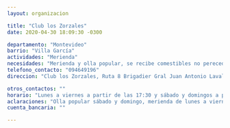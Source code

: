 ```yaml
---
layout: organizacion

title: "Club los Zorzales"
date: 2020-04-30 18:09:30 -0300

departamento: "Montevideo"
barrio: "Villa García"
actividades: "Merienda"
necesidades: "Merienda y olla popular, se recibe comestibles no perecederos para brindar merienda."
telefono_contacto: "094649196"
direccion: "Club los Zorzales, Ruta 8 Brigadier Gral Juan Antonio Lavalleja."

otros_contactos: ""
horario: "Lunes a viernes a partir de las 17:30 y sábado y domingos a partir de 13:00 hrs"
aclaraciones: "Olla popular sábado y domingo, merienda de lunes a viernes."
cuenta_bancaria: ""

---
```

